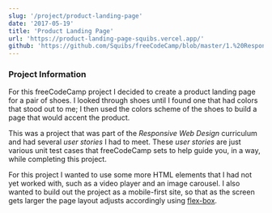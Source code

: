 ```yaml
---
slug: '/project/product-landing-page'
date: '2017-05-19'
title: 'Product Landing Page'
url: 'https://product-landing-page-squibs.vercel.app/'
github: 'https://github.com/Squibs/freeCodeCamp/blob/master/1.%20Responsive%20Web%20Design/17.%20Certification%20Project%20-%20Product%20Landing%20Page.md#product-landing-page'
---
```


### Project Information

For this freeCodeCamp project I decided to create a product landing page for a pair of shoes. I looked through shoes until I found one that had colors that stood out to me; I then used the colors scheme of the shoes to build a page that would accent the product.

This was a project that was part of the _Responsive Web Design_ curriculum and had several _user stories_ I had to meet. These _user stories_ are just various unit test cases that freeCodeCamp sets to help guide you, in a way, while completing this project.

For this project I wanted to use some more HTML elements that I had not yet worked with, such as a video player and an image carousel. I also wanted to build out the project as a mobile-first site, so that as the screen gets larger the page layout adjusts accordingly using [flex-box](https://css-tricks.com/snippets/css/a-guide-to-flexbox/).
